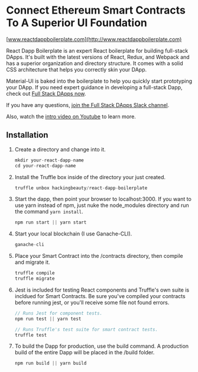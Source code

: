 # Connect Ethereum Smart Contracts To A Superior UI Foundation

[www.reactdappboilerplate.com](http://www.reactdappboilerplate.com)

React Dapp Boilerplate is an expert React boilerplate for building full-stack DApps.  It's built with the latest versions of React, Redux, and Webpack and has a superior organization and directory structure.  It comes with a solid CSS architecture that helps you correctly skin your DApp.

Material-UI is baked into the boilerplate to help you quickly start prototyping your DApp.  If you need expert guidance in developing a full-stack Dapp, check out [Full Stack DApps now](http://fullstackdapps.com).

If you have any questions, [join the Full Stack DApps Slack channel](https://publicslack.com/slacks/full-stack-dapps/invites/new).

Also, watch the [intro video on Youtube](https://www.youtube.com/watch?v=0guqPdxM2GE&t=56s) to learn more.

## Installation

1. Create a directory and change into it.
    ```javascript
    mkdir your-react-dapp-name
    cd your-react-dapp-name
    ```

2. Install the Truffle box inside of the directory your just created.
    ```javascript
    truffle unbox hackingbeauty/react-dapp-boilerplate
    ```

3. Start the dapp, then point your browser to localhost:3000.  If you want to use yarn instead of npm, just nuke the node_modules directory and run the command ```yarn install```.
    ```javascript
    npm run start || yarn start
    ```

4. Start your local blockchain (I use Ganache-CLI).
    ```javascript
    ganache-cli
    ```

5. Place your Smart Contract into the /contracts directory, then compile and migrate it.
    ```javascript
    truffle compile
    truffle migrate
    ```

6. Jest is included for testing React components and Truffle's own suite is incldued for Smart Contracts. Be sure you've compiled your contracts before running jest, or you'll receive some file not found errors.
    ```javascript
    // Runs Jest for component tests.
    npm run test || yarn test

    // Runs Truffle's test suite for smart contract tests.
    truffle test
    ```

7. To build the Dapp for production, use the build command. A production build of the entire Dapp will be placed in the /build folder.
    ```javascript
    npm run build || yarn build
    ```
